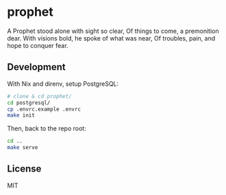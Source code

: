 # prophet

A Prophet stood alone with sight so clear,
Of things to come, a premonition dear.
With visions bold, he spoke of what was near,
Of troubles, pain, and hope to conquer fear.

## Development

With Nix and direnv, setup PostgreSQL:

```sh
# clone & cd prophet/
cd postgresql/
cp .envrc.example .envrc
make init
```

Then, back to the repo root:

```sh
cd ..
make serve
```

## License

MIT

